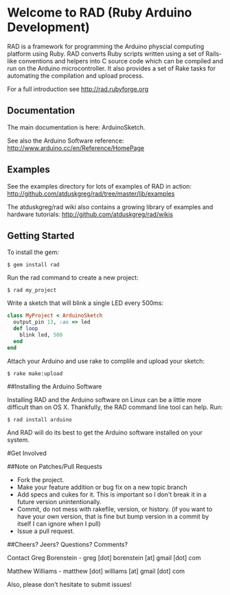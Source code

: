 # Welcome to RAD (Ruby Arduino Development)

RAD is a framework for programming the Arduino physcial computing platform using Ruby. RAD converts Ruby scripts written using a set of Rails-like conventions and helpers into C source code which can be compiled and run on the Arduino microcontroller. It also provides a set of Rake tasks for automating the compilation and upload process.

For a full introduction see http://rad.rubyforge.org

## Documentation

The main documentation is here: ArduinoSketch.

See also the Arduino Software reference: http://www.arduino.cc/en/Reference/HomePage

## Examples

See the examples directory for lots of examples of RAD in action: 
http://github.com/atduskgreg/rad/tree/master/lib/examples

The atduskgreg/rad wiki also contains a growing library of examples and hardware tutorials:
http://github.com/atduskgreg/rad/wikis

## Getting Started

To install the gem:

    $ gem install rad

Run the rad command to create a new project:

    $ rad my_project

Write a sketch that will blink a single LED every 500ms:

```ruby
class MyProject < ArduinoSketch
  output_pin 13, :as => led
  def loop
    blink led, 500
  end
end
```

Attach your Arduino and use rake to complile and upload your sketch:

    $ rake make:upload

##Installing the Arduino Software

Installing RAD and the Arduino software on Linux can be a little more difficult than on OS X. Thankfully, the RAD command line tool can help. Run:

    $ rad install arduino

And RAD will do its best to get the Arduino software installed on your system.

#Get Involved

##Note on Patches/Pull Requests

* Fork the project.
* Make your feature addition or bug fix on a new topic branch
* Add specs and cukes for it. This is important so I don't break it in a
  future version unintentionally.
* Commit, do not mess with rakefile, version, or history.
  (if you want to have your own version, that is fine but bump version in a commit by itself I can ignore when I pull)
* Issue a pull request.

##Cheers?  Jeers?  Questions?  Comments?  

Contact Greg Borenstein - greg [dot] borenstein [at] gmail [dot] com

Matthew Williams - matthew [dot] williams [at] gmail [dot] com

Also, please don't hesitate to submit issues!